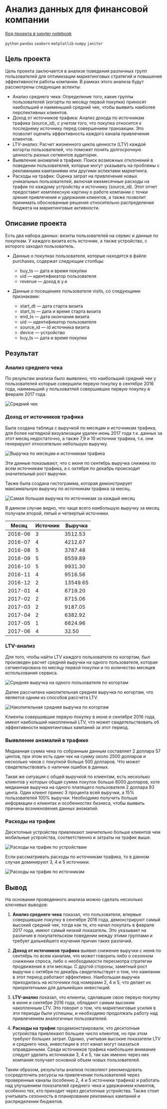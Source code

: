 # Анализ данных для финансовой компании

[Код проекта в jupyter notebook](analysis.ipynb)

`python` `pandas` `seaborn` `matplotlib` `numpy` `janitor`

## Цель проекта

Цель проекта заключается в анализе поведения различных групп пользователей для оптимизации маркетинговых стратегий и повышения эффективности работы компании. В рамках этого анализа будут рассмотрены следующие аспекты:

- Анализ среднего чека: Определение того, какие группы пользователей (когорты по месяцу первой покупки) приносят наибольший и наименьший средний чек, чтобы выявить наиболее перспективных клиентов.
- Доход от источников трафика: Анализ дохода по источникам трафика (source_id), с учетом того, что покупка относится к последнему источнику перед совершением транзакции. Это позволит оценить эффективность каждого канала привлечения клиентов.
- LTV-анализ: Расчет жизненного цикла ценности (LTV) каждой когорты пользователей, что поможет понять долгосрочную ценность разных сегментов аудитории.
- Выявление аномалий в трафике: Поиск возможных отклонений в поведении пользователей, которые могут указывать на проблемы с рекламными кампаниями или другими аспектами маркетинга.
- Расходы на трафик: Оценка затрат на привлечение новых уникальных пользователей, включая ежемесячные расходы на трафик по каждому устройству и источнику (source_id).
Этот отчет предоставит комплексную картину о работе компании с точки зрения привлечения и удержания клиентов, а также позволит принимать обоснованные решения относительно распределения бюджета на маркетинговые активности.

## Описание проекта

Есть два набора данных: визиты пользователей на сервис и данные по покупкам. У каждого визита есть источник, а также устройство, с которого заходил пользователь.

- Данные о покупках пользователя, которые находятся в файле purchases, содержат следующие столбцы:
  - buy_ts — дата и время покупки
  - uid — идентификатор пользователя
  - revenue — доход в у.е
  
- Данные о посещениях пользователя visits, со следующими признаками:
  - start_dt — дата старта визита
  - start_ts — дата и время старта визита
  - end_ts — дата окончания визита
  - uid — идентификатор пользователя
  - source_id — id источника визита
  - device — устройство
  - buy_ts — дата и время покупки

## Результат

### Анализ среднего чека

По результам анализа было выявлено, что наибольший средний чек у пользователей которые совершили первую покупку в сентябре 2016 года, наименьший у пользоватлей совершивших первую покупку в феврале 2017 года.

![Средний чек](images/avg_cheque.png)

### Доход от источников трафика

Была создана таблица с выручкой по месяцам и источникам трафика, для более наглядной визуализации удален июнь 2017 года т.к. данных за этот месяц недостаточно, а также  7,9 и 10 источник трафика, т.к. они генерируют относительно небольшую выручку.

![Выручка по месяцам и источникам трафика](images/source_revenue_heatmap.png)

Эти данные показывают, что с июня по сентябрь выручка снижена по всем источникам трафика, а с октября по декабрь происходит значительный рост выручки.

Также была создана гистограмма, которая демонстрирует максимальную выручку по источникам трафика за месяц.

![Самая большая выручка по источникам за каждый месяц](images/max_revenue_source.png)

В данном случае видно, что чаще всего наибольшую выручку за месяц получали второй, пятый и четвертый источники.

|    Месяц   |  Источник |   Выручка |
|------------|-----------|-----------|
| 2016-06    |         3 |   3512.53 |
| 2016-07    |         4 |   4212.67 |
| 2016-08    |         5 |   3787.48 |
| 2016-09    |         5 |   8559.89 |
| 2016-10    |         5 |   9931.30 |
| 2016-11    |         4 |   9516.56 |
| 2016-12    |         2 |  13549.65 |
| 2017-01    |         4 |   6719.20 |
| 2017-02    |         2 |   8715.06 |
| 2017-03    |         2 |   9187.05 |
| 2017-04    |         2 |   6382.92 |
| 2017-05    |         1 |   6624.96 |
| 2017-06    |         4 |     32.50 |

### LTV-анализ

Для того, чтобы найти LTV каждого пользователя по когортам, был произведен расчет средней выручки на одного пользователя, которая сегментирована по месяцу первой покупки и по количество месяцев использования сервиса.

![Средняя выручка на одного пользователя по когортам](images/cohort_average_revenue.png)

Далее рассчитана накопительная средняя выручка по когортам, что является одним из способов рассчета LTV.

![Накопительная средняя выручка по когортам](images/cumulative_ltv.png)

Клиенты совершившие первую покупку в июне и сентябре 2016 года, имеют наибольший накопленный LTV, что может свидетельствовать об эффективности маркетинговых кампаний за этот период.

### Выявление аномалий в трафике

Медианная сумма чека по собранным данным составляет 2 доллара 57 центов, при этом есть один чек на сумму около 2500 долларов и несколько чеков с покупкой больше 500 долларов. Что может свидетельствовать о наличии ошибок в данных.

Такая же ситуация с общей выручкой по клиентам, есть несколько клиентов у которых общая сумма покупок больше 8000 долларов, хотя медианная выручка на одного платящего пользователя 2 доллара 93 цента.
Один клиент принес 3 процента всей выручки, а 15% пользователей 100% выручки. Необходимо получить больше информации о клиентах и особенностях бизнеса, чтобы выявить причины возникновения данных аномалий.

### Расходы на трафик

Десктопные устройства привлекают значительно больше клиентов чем мобильные устройства, соответственно и затраты на трафик выше.

![Расходы на трафик по устройствам](images/device_cost.png)

Если рассматривать расходы по источникам трафика, то в данном случае доминируют 3, 4 и 5 источники.

![Расходы на трафик по источникам](images/source_traffic.png)

## Вывод

На основании проведенного анализа можно сделать несколько ключевых выводов:

1. **Анализ среднего чека** показал, что пользователи, впервые совершившие покупку в сентябре 2016 года, демонстрируют самый высокий средний чек, тогда как те, кто начал покупать в феврале 2017 года, имеют самый низкий показатель. Это указывает на различия в покупательском поведении между этими группами и требует дальнейшего изучения причин таких различий.

2. **Доход от источников трафика** выявил снижение выручки с июня по сентябрь по всем каналам, что может говорить либо о сезонном снижении спроса, либо о необходимости пересмотра стратегии продвижения в эти месяцы. С другой стороны, заметный рост выручки с октября по декабрь свидетельствует о том, что кампании в этот период работают эффективно. Наибольшая выручка приходилась на источники под номерами 2, 4 и 5, что делает их приоритетными для дальнейших инвестиций.

3. **LTV-анализ** показал, что клиенты, сделавшие свою первую покупку в июне и сентябре 2016 года, обладают самым высоким накопленным LTV. Это говорит о том, что маркетинговые усилия в эти периоды были успешны, и необходимо продолжать работу над привлечением аналогичных пользователей.

4. **Расходы на трафик** продемонстрировали, что десктопные устройства привлекают большее число клиентов, но при этом требуют больших затрат. Однако, учитывая высокие показатели LTV и среднего чека, инвестиции в этот канал могут оказаться оправданными. Среди источников трафика наибольшее внимание следует уделить источникам 3, 4 и 5, так как именно через них компания получает основной объем новых пользователей.

Таким образом, результаты анализа позволяют рекомендовать сосредоточить ресурсы на привлечении пользователей через проверенные каналы (особенно 2, 4 и 5 источники трафика) и работать над улучшением показателей среднего чека и удержанием клиентов, особенно тех, кто приходит через десктопные устройства. Также стоит учитывать сезонность в планировании рекламных кампаний и распределении бюджетов.
